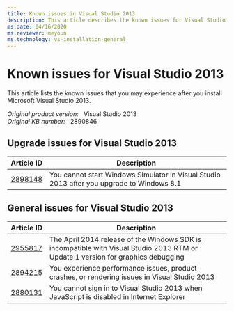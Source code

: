 ```yaml
---
title: Known issues in Visual Studio 2013
description: This article describes the known issues for Visual Studio 2013.
ms.date: 04/16/2020
ms.reviewer: meyoun
ms.technology: vs-installation-general
---
```

# Known issues for Visual Studio 2013

This article lists the known issues that you may experience after you install Microsoft Visual Studio 2013.

_Original product version:_ &nbsp; Visual Studio 2013  
_Original KB number:_ &nbsp; 2890846

## Upgrade issues for Visual Studio 2013

|Article ID|Description|
|--|--|
|[2898148](https://support.microsoft.com/help/2898148)|You cannot start Windows Simulator in Visual Studio 2013 after you upgrade to Windows 8.1|
  
## General issues for Visual Studio 2013

|Article ID|Description|
|--|--|
|[2955817](https://support.microsoft.com/help/2955817)|The April 2014 release of the Windows SDK is incompatible with Visual Studio 2013 RTM or Update 1 version for graphics debugging|
|[2894215](https://support.microsoft.com/help/2894215)|You experience performance issues, product crashes, or rendering issues in Visual Studio 2013|
|[2880131](https://support.microsoft.com/help/2880131)|You cannot sign in to Visual Studio 2013 when JavaScript is disabled in Internet Explorer|
  